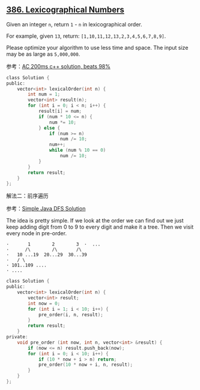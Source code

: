 ## [386. Lexicographical Numbers](https://leetcode.com/problems/lexicographical-numbers/#/description)

Given an integer `n`, return `1` - `n` in lexicographical order.

For example, given `13`, return: `[1,10,11,12,13,2,3,4,5,6,7,8,9]`.

Please optimize your algorithm to use less time and space. The input size may be as large as `5,000,000`.

参考：[AC 200ms c++ solution, beats 98%](https://leetcode.com/problems/lexicographical-numbers/#/solutions)

```c
class Solution {
public:
    vector<int> lexicalOrder(int n) {
        int num = 1;
        vector<int> result(n);
        for (int i = 0; i < n; i++) {
            result[i] = num;
            if (num * 10 <= n) {
                num *= 10;
            } else {
                if (num >= n)
                    num /= 10;
                num++;
                while (num % 10 == 0)
                    num /= 10;
            }
        }
        return result;
    }
};
```

解法二：前序遍历

参考：[Simple Java DFS Solution](https://leetcode.com/problems/lexicographical-numbers/#/solutions)

The idea is pretty simple. If we look at the order we can find out we just keep adding digit from 0 to 9 to every digit and make it a tree.
Then we visit every node in pre-order.

```
·       1        2        3  ·  ...
·      /\        /\       /\
·   10 ...19  20...29  30...39
·   / \
· 101..109 ....
· ....
```

```c
class Solution {
public:
    vector<int> lexicalOrder(int n) {
        vector<int> result;
        int now = 0;
        for (int i = 1; i < 10; i++) {
            pre_order(i, n, result);
        }
        return result;
    }
private:
    void pre_order (int now, int n, vector<int> &result) {
        if (now <= n) result.push_back(now);
        for (int i = 0; i < 10; i++) {
            if (10 * now + i > n) return;
            pre_order(10 * now + i, n, result);
        }
    }
};
```